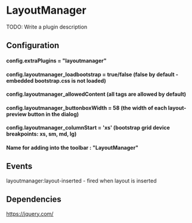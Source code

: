 # LayoutManager

TODO: Write a plugin description

## Configuration

#### config.extraPlugins = "layoutmanager"

#### config.layoutmanager_loadbootstrap = true/false (false by default - embedded bootstrap.css is not loaded)
#### config.layoutmanager_allowedContent (all tags are allowed by default)
#### config.layoutmanager_buttonboxWidth = 58 (the width of each layout-preview button in the dialog)

#### config.layoutmanager_columnStart = 'xs' (bootstrap grid device breakpoints: xs, sm, md, lg)

#### Name for adding into the toolbar : "LayoutManager"

## Events

layoutmanager:layout-inserted - fired when layout is inserted

## Dependencies
https://jquery.com/
